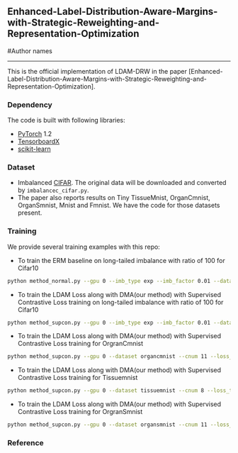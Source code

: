 ## Enhanced-Label-Distribution-Aware-Margins-with-Strategic-Reweighting-and-Representation-Optimization
#Author names
_________________

This is the official implementation of LDAM-DRW in the paper [Enhanced-Label-Distribution-Aware-Margins-with-Strategic-Reweighting-and-Representation-Optimization].

### Dependency

The code is built with following libraries:

- [PyTorch](https://pytorch.org/) 1.2
- [TensorboardX](https://github.com/lanpa/tensorboardX)
- [scikit-learn](https://scikit-learn.org/stable/)

### Dataset

- Imbalanced [CIFAR](https://www.cs.toronto.edu/~kriz/cifar.html). The original data will be downloaded and converted by `imbalancec_cifar.py`.
- The paper also reports results on Tiny TissueMnist, OrganCmnist, OrganSmnist, Mnist and Fmnist. We have the code for those datasets present.

### Training 

We provide several training examples with this repo:

- To train the ERM baseline on long-tailed imbalance with ratio of 100 for Cifar10

```bash
python method_normal.py --gpu 0 --imb_type exp --imb_factor 0.01 --dataset cifar10 --cnum 10 --loss_type CE --train_rule None
```


- To train the LDAM Loss along with DMA(our method) with Supervised Contrastive Loss training on long-tailed imbalance with ratio of 100 for Cifar10

```bash
python method_supcon.py --gpu 0 --imb_type exp --imb_factor 0.01 --dataset cifar10 --cnum 10 --loss_type LDAM --train_rule DMA
```
- To train the LDAM Loss along with DMA(our method) with Supervised Contrastive Loss training for OrgranCmnist

```bash
python method_supcon.py --gpu 0 --dataset organcmnist --cnum 11 --loss_type LDAM --train_rule DMA
```
- To train the LDAM Loss along with DMA(our method) with Supervised Contrastive Loss training for Tissuemnist

```bash
python method_supcon.py --gpu 0 --dataset tissuemnist --cnum 8 --loss_type LDAM --train_rule DMA
```
- To train the LDAM Loss along with DMA(our method) with Supervised Contrastive Loss training for OrgranSmnist

```bash
python method_supcon.py --gpu 0 --dataset organsmnist --cnum 11 --loss_type LDAM --train_rule DMA
```
### Reference

